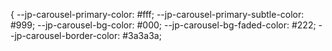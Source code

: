 {
    --jp-carousel-primary-color: #fff;
    --jp-carousel-primary-subtle-color: #999;
    --jp-carousel-bg-color: #000;
    --jp-carousel-bg-faded-color: #222;
    --jp-carousel-border-color: #3a3a3a;
